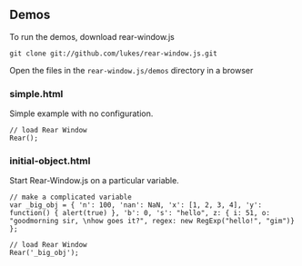 ## Demos

To run the demos, download rear-window.js

    git clone git://github.com/lukes/rear-window.js.git

Open the files in the `rear-window.js/demos` directory in a browser

### simple.html

Simple example with no configuration.
  
    // load Rear Window
    Rear();

### initial-object.html

Start Rear-Window.js on a particular variable.

    // make a complicated variable
    var _big_obj = { 'n': 100, 'nan': NaN, 'x': [1, 2, 3, 4], 'y': function() { alert(true) }, 'b': 0, 's': "hello", z: { i: 51, o: "goodmorning sir, \nhow goes it?", regex: new RegExp("hello!", "gim")} };
    
    // load Rear Window
    Rear('_big_obj');